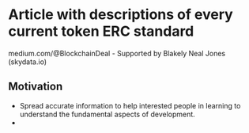 # Article with descriptions of every current token ERC standard
medium.com/@BlockchainDeal - Supported by Blakely Neal Jones (skydata.io)

## Motivation
- Spread accurate information to help interested people in learning to understand the fundamental aspects of development.
- 
